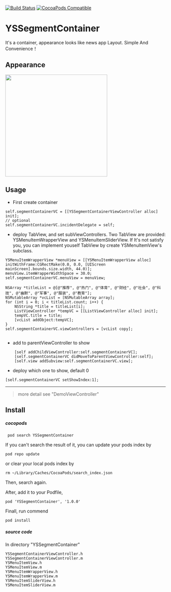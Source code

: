 
[![Build Status](https://travis-ci.org/yixianxueqi/YSSegmentContainer.svg?branch=master)](https://travis-ci.org/yixianxueqi/YSSegmentContainer) [![CocoaPods Compatible](https://img.shields.io/cocoapods/v/YSSegmentContainer.svg)](https://img.shields.io/cocoapods/v/YSSegmentContainer.svg)

# YSSegmentContainer
It's a container, appearance looks like news app Layout. Simple And Convenience！

## Appearance

<img src="./resource/gif/record_opt.gif" width="320" style="display: inline-block;float: center;"> 


## Usage

* First create container

```
self.segmentContainerVC = [[YSSegmentContainerViewController alloc] init];
// optional
self.segmentContainerVC.incidentDelegate = self;
```

* deploy TabView, and set subViewControllers. 
Two TabView are provided: YSMenuItemWrapperView and YSMenuItemSliderView. If It's not satisfy you, you can implement youself TabView by create YSMenuItemView's subclass.

```
YSMenuItemWrapperView *menuView = [[YSMenuItemWrapperView alloc] initWithFrame:CGRectMake(0.0, 0.0, [UIScreen mainScreen].bounds.size.width, 44.0)];
menuView.itemWrapperWidthSpace = 30.0;
self.segmentContainerVC.menuView = menuView;

NSArray *titleList = @[@"推荐", @"热门", @"体育", @"财经", @"社会", @"科技", @"幽默", @"军事", @"服装", @"教育"];
NSMutableArray *vcList = [NSMutableArray array];
for (int i = 0; i < titleList.count; i++) {
    NSString *title = titleList[i];
    ListViewController *tempVC = [[ListViewController alloc] init];
    tempVC.title = title;
    [vcList addObject:tempVC];
}
self.segmentContainerVC.viewControllers = [vcList copy];
    
```

* add to parentViewController to show

```
    [self addChildViewController:self.segmentContainerVC];
    [self.segmentContainerVC didMoveToParentViewController:self];
    [self.view addSubview:self.segmentContainerVC.view];
```

* deploy which one to show, default 0

```
[self.segmentContainerVC setShowIndex:1];
```

-----
> more detail see "DemoViewController"

## Install

##### cocopods

```
 pod search YSSegmentContainer
```

If you can't search the result of it, you can update your pods index by
```
pod repo update
```
or clear your local pods index by
```
rm ~/Library/Caches/CocoaPods/search_index.json
```
Then, search again.


After, add it to your Podfile, 
```
pod 'YSSegmentContainer', '1.0.0'
```

Finall, run commend

```
pod install
```

##### source code

In directory "YSSegmentContainer"

```
YSSegmentContainerViewController.h
YSSegmentContainerViewController.m
YSMenuItemView.h
YSMenuItemView.m
YSMenuItemWrapperView.h
YSMenuItemWrapperView.m
YSMenuItemSliderView.h
YSMenuItemSliderView.m
```


